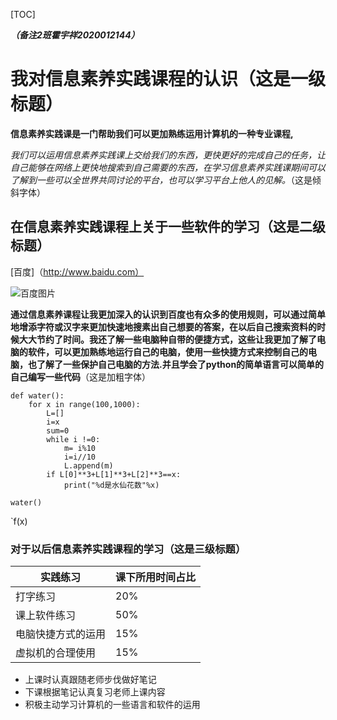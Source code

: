 [TOC]



***（备注2班霍宇祥2020012144）***



# 我对信息素养实践课程的认识（这是一级标题）

**信息素养实践课是一门帮助我们可以更加熟练运用计算机的一种专业课程,**

*我们可以运用信息素养实践课上交给我们的东西，更快更好的完成自己的任务，让自己能够在网络上更快地搜索到自己需要的东西，在学习信息素养实践课期间可以了解到一些可以全世界共同讨论的平台，也可以学习平台上他人的见解。*（这是倾斜字体）

## 在信息素养实践课程上关于一些软件的学习（这是二级标题）

[百度]（http://www.baidu.com）

![百度图片](https://img01.sogoucdn.com/app/a/100520115/54474517ed76c1adc25ed47cd517acb6)

**通过信息素养课程让我更加深入的认识到百度也有众多的使用规则，可以通过简单地增添字符或汉字来更加快速地搜素出自己想要的答案，在以后自己搜索资料的时候大大节约了时间。我还了解一些电脑种自带的便捷方式，这些让我更加了解了电脑的软件，可以更加熟练地运行自己的电脑，使用一些快捷方式来控制自己的电脑，也了解了一些保护自己电脑的方法.并且学会了python的简单语言可以简单的自己编写一些代码**（这是加粗字体）

```pythn
def water():
    for x in range(100,1000):
        L=[]
        i=x
        sum=0
        while i !=0:
            m= i%10
            i=i//10
            L.append(m)
        if L[0]**3+L[1]**3+L[2]**3==x:
            print("%d是水仙花数"%x)

water()

```
 `f(x)


### 对于以后信息素养实践课程的学习（这是三级标题）

| 实践练习           | 课下所用时间占比 |
| ------------------ | ---------------- |
| 打字练习           | 20%              |
| 课上软件练习       | 50%              |
| 电脑快捷方式的运用 | 15%              |
| 虚拟机的合理使用   | 15%              |

* 上课时认真跟随老师步伐做好笔记
* 下课根据笔记认真复习老师上课内容
* 积极主动学习计算机的一些语言和软件的运用














